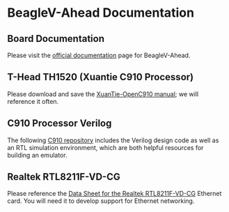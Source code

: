 # BeagleV-Ahead Documentation

## Board Documentation
Please visit the [official documentation](https://docs.beagle.cc/boards/beaglev/ahead/01-introduction.html) page for BeagleV-Ahead.

## T-Head TH1520 (Xuantie C910 Processor)

Please download and save the [XuanTie-OpenC910 manual](https://occ-intl-prod.oss-ap-southeast-1.aliyuncs.com/resource/XuanTie-OpenC910-UserManual.pdf); we will reference it often.

## C910 Processor Verilog

The following [C910 repository](https://github.com/XUANTIE-RV/openc910/tree/main) includes the Verilog design code as well as an RTL simulation environment, which are both helpful resources for building an emulator.

## Realtek RTL8211F-VD-CG

Please reference the [Data Sheet for the Realtek RTL8211F-VD-CG](https://www1.iodparts.com/datasheets/realtek-2310271810-realtek-semicon-rtl8211f-vd-cg-c19100357.pdf) Ethernet card.  You will need it to develop support for Ethernet networking.

